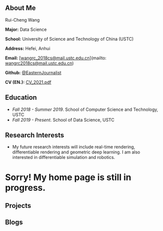 ## About Me

Rui-Cheng Wang

**Major:** Data Science

**School:** University of Science and Technology of China (USTC)

**Address:** Hefei, Anhui

**Email:** [wangrc_2018cs@mail.ustc.edu.cn](mailto: wangrc2018cs@mail.ustc.edu.cn)

**Github:** [@EasternJournalist](https://github.com/EasternJournalist/)

**CV (EN.):** [CV_2021.pdf](https://github.com/EasternJournalist/EasternJournalist.github.io/raw/master/files/cv/CV_2021.pdf)



## Education

* *Fall 2018 - Summer 2019*. School of Computer Science and Technology, USTC
* *Fall 2019 - Present*. School of Data Science, USTC

## Research Interests

* My future research interests will include real-time rendering, differentiable rendering and geometric deep learning. I am also interested in differentiable simulation and robotics.



# Sorry! My home page is still in progress. 



## Projects



## Blogs


